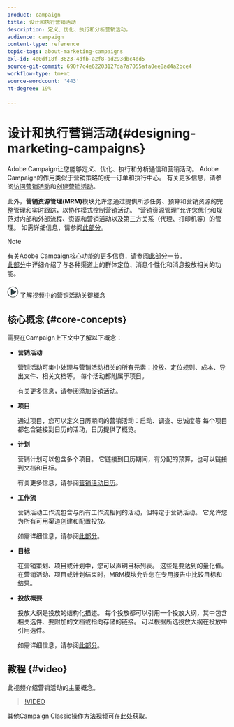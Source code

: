 ```yaml
---
product: campaign
title: 设计和执行营销活动
description: 定义、优化、执行和分析营销活动。
audience: campaign
content-type: reference
topic-tags: about-marketing-campaigns
exl-id: 4e0df18f-3623-4dfb-a2f8-ad293dbc4dd5
source-git-commit: 690f7c4e62203127da7a7055afa0ee8ad4a2bce4
workflow-type: tm+mt
source-wordcount: '443'
ht-degree: 19%

---
```


# 设计和执行营销活动{#designing-marketing-campaigns}

Adobe Campaign让您能够定义、优化、执行和分析通信和营销活动。 Adobe Campaign的作用类似于营销策略的统一订单和执行中心。 有关更多信息，请参阅[访问营销活动](../../campaign/using/accessing-campaigns.md)和[创建营销活动](../../campaign/using/setting-up-marketing-campaigns.md)。

此外，**营销资源管理(MRM)**&#x200B;模块允许您通过提供所涉任务、预算和营销资源的完整管理和实时跟踪，以协作模式控制营销活动。 “营销资源管理”允许您优化和规范对内部和外部流程、资源和营销活动以及第三方关系（代理、打印机等）的管理。 如需详细信息，请参阅[此部分](../../mrm/using/about-marketing-resource-management.md)。

>[!NOTE]
>
>有关Adobe Campaign核心功能的更多信息，请参阅[此部分](../../platform/using/about-adobe-campaign-classic.md)一节。\
>[此部分](../../delivery/using/steps-about-delivery-creation-steps.md)中详细介绍了与各种渠道上的群体定位、消息个性化和消息投放相关的功能。

![](assets/do-not-localize/how-to-video.png) [了解视频中的营销活动关键概念](#video)

## 核心概念 {#core-concepts}

需要在Campaign上下文中了解以下概念：

* **营销活动**

   营销活动可集中处理与营销活动相关的所有元素：投放、定位规则、成本、导出文件、相关文档等。 每个活动都附属于项目。

   有关更多信息，请参阅[添加促销活动](../../campaign/using/setting-up-marketing-campaigns.md#adding-a-campaign)。

* **项目**

   通过项目，您可以定义日历期间的营销活动：启动、调查、忠诚度等 每个项目都包含链接到日历的活动，日历提供了概览。

* **计划**

   营销计划可以包含多个项目。 它链接到日历期间，有分配的预算，也可以链接到文档和目标。

   有关更多信息，请参阅[营销活动日历](../../campaign/using/accessing-marketing-campaigns.md#campaign-calendar)。

* **工作流**

   营销活动工作流包含与所有工作流相同的活动，但特定于营销活动。 它允许您为所有可用渠道创建和配置投放。

   如需详细信息，请参阅[此部分](../../campaign/using/marketing-campaign-deliveries.md#building-the-main-target-in-a-workflow)。

* **目标**

   在营销策划、项目或计划中，您可以声明目标列表。 这些是要达到的量化值。 在营销活动、项目或计划结束时，MRM模块允许您在专用报告中比较目标和结果。

* **投放概要**

   投放大纲是投放的结构化描述。 每个投放都可以引用一个投放大纲，其中包含相关选件、要附加的文档或指向存储的链接。 可以根据所选投放大纲在投放中引用选件。

   如需详细信息，请参阅[此部分](../../campaign/using/marketing-campaign-deliveries.md#associating-and-structuring-resources-linked-via-a-delivery-outline)。

## 教程 {#video}

此视频介绍营销活动的主要概念。

>[!VIDEO](https://video.tv.adobe.com/v/35131?quality=12)

其他Campaign Classic操作方法视频可在[此处](https://experienceleague.adobe.com/docs/campaign-classic-learn/tutorials/overview.html?lang=zh-Hans)获取。
